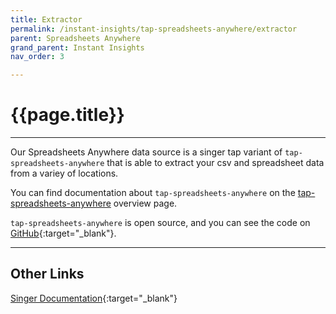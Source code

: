 ```yaml
---
title: Extractor
permalink: /instant-insights/tap-spreadsheets-anywhere/extractor
parent: Spreadsheets Anywhere
grand_parent: Instant Insights
nav_order: 3

---
```


# {{page.title}}

---

Our Spreadsheets Anywhere data source is a singer tap variant of `tap-spreadsheets-anywhere` that is able to extract your csv and spreadsheet data from a variey of locations. 

You can find documentation about `tap-spreadsheets-anywhere` on the [tap-spreadsheets-anywhere]({{site.baseurl}}/instant-insights/tap-spreadsheets-anywhere) overview page.

`tap-spreadsheets-anywhere` is open source, and you can see the code on [GitHub](https://github.com/Matatika/tap-spreadsheets-anywhere){:target="_blank"}.

---

## Other Links

[Singer Documentation](https://github.com/singer-io/getting-started){:target="_blank"}
